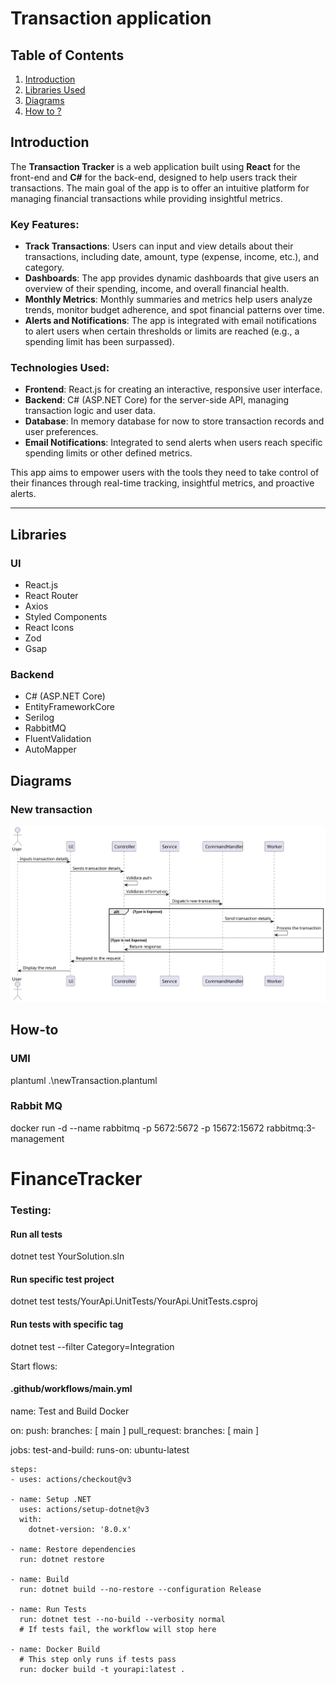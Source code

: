 # Transaction application

## Table of Contents

1. [Introduction](#introduction)
2. [Libraries Used](#libraries)
3. [Diagrams](#diagrams)
4. [How to ?](#how-to)

## Introduction

The **Transaction Tracker** is a web application built using **React** for the front-end and **C#** for the back-end, designed to help users track their transactions. The main goal of the app is to offer an intuitive platform for managing financial transactions while providing insightful metrics.

### Key Features:

- **Track Transactions**: Users can input and view details about their transactions, including date, amount, type (expense, income, etc.), and category.
- **Dashboards**: The app provides dynamic dashboards that give users an overview of their spending, income, and overall financial health.
- **Monthly Metrics**: Monthly summaries and metrics help users analyze trends, monitor budget adherence, and spot financial patterns over time.
- **Alerts and Notifications**: The app is integrated with email notifications to alert users when certain thresholds or limits are reached (e.g., a spending limit has been surpassed).

### Technologies Used:

- **Frontend**: React.js for creating an interactive, responsive user interface.
- **Backend**: C# (ASP.NET Core) for the server-side API, managing transaction logic and user data.
- **Database**: In memory database for now to store transaction records and user preferences.
- **Email Notifications**: Integrated to send alerts when users reach specific spending limits or other defined metrics.

This app aims to empower users with the tools they need to take control of their finances through real-time tracking, insightful metrics, and proactive alerts.

---

## Libraries

### UI

- React.js
- React Router
- Axios
- Styled Components
- React Icons
- Zod
- Gsap

### Backend

- C# (ASP.NET Core)
- EntityFrameworkCore
- Serilog
- RabbitMQ
- FluentValidation
- AutoMapper

## Diagrams

### New transaction

![New Transaction Workflow](./Docs/NewTransac.svg)

## How-to

### UMl

plantuml .\newTransaction.plantuml

### Rabbit MQ

docker run -d --name rabbitmq -p 5672:5672 -p 15672:15672 rabbitmq:3-management

# FinanceTracker

### Testing:

#### Run all tests

dotnet test YourSolution.sln

#### Run specific test project

dotnet test tests/YourApi.UnitTests/YourApi.UnitTests.csproj

#### Run tests with specific tag

dotnet test --filter Category=Integration

Start flows:

#### .github/workflows/main.yml

name: Test and Build Docker

on:
push:
branches: [ main ]
pull_request:
branches: [ main ]

jobs:
test-and-build:
runs-on: ubuntu-latest

    steps:
    - uses: actions/checkout@v3

    - name: Setup .NET
      uses: actions/setup-dotnet@v3
      with:
        dotnet-version: '8.0.x'

    - name: Restore dependencies
      run: dotnet restore

    - name: Build
      run: dotnet build --no-restore --configuration Release

    - name: Run Tests
      run: dotnet test --no-build --verbosity normal
      # If tests fail, the workflow will stop here

    - name: Docker Build
      # This step only runs if tests pass
      run: docker build -t yourapi:latest .
